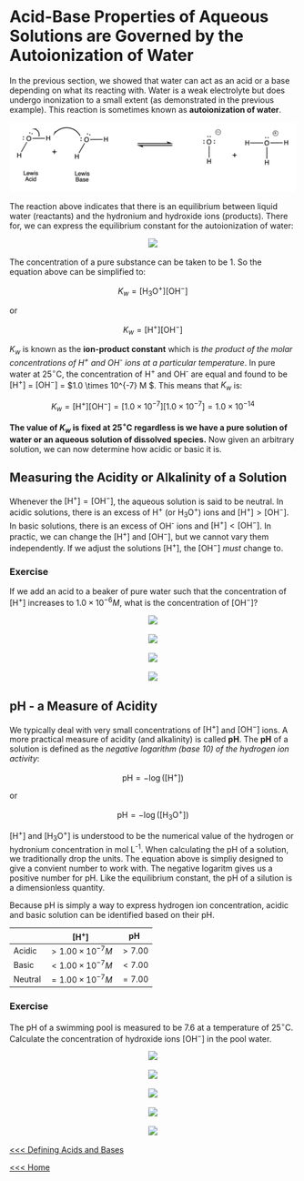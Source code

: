 # Acid-Base Properties of Aqueous Solutions are Governed by the Autoionization of Water

In the previous section, we showed that water can act as an acid or a base depending on what its reacting with. Water is a weak electrolyte but does undergo inonization to a small extent (as demonstrated in the previous example). This reaction is sometimes known as **autoionization of water**.

![H2O-auto](../Images/H2O-auto.png)

The reaction above indicates that there is an equilibrium between liquid water (reactants) and the hydronium and hydroxide ions (products). There for, we can express the equilibrium constant for the autoionization of water:

<p align='center'>
<img src="https://latex.codecogs.com/svg.image?\small&space;&space;K_{w}=\frac{[\text{H}_{3}\text{O}^{&plus;}][\text{OH}^{-}]}{[\text{H}_{2}\text{O}]^{2}}" />
</p>

The concentration of a pure substance can be taken to be 1. So the equation above can be simplified to:

$$ K_{w} = [\text{H}_{3}\text{O}^{+}][\text{OH}^{-}] $$

or

$$ K_{w} = [\text{H}^{+}][\text{OH}^{-}] $$

$K_{w}$ is known as the **ion-product constant** which is *the product of the molar concentrations of H<sup>+</sup> and OH<sup>-</sup> ions at a particular temperature*. In pure water at $25^{\circ}\text{C}$, the concentration of H<sup>+</sup> and OH<sup>-</sup> are equal and found to be $[\text{H}^{+}]$ = $[\text{OH}^{-}]$ = $1.0 \times 10^{-7} M $. This means that $K_{w}$ is:

$$ K_{w} = [\text{H}^{+}][\text{OH}^{-}] = [1.0 \times 10^{-7}][1.0 \times 10^{-7}] = 1.0 \times 10^{-14} $$

**The value of $K_{w}$ is fixed at $25^{\circ}\text{C}$ regardless is we have a pure solution of water or an aqueous solution of dissolved species.** Now given an arbitrary solution, we can now determine how acidic or basic it is.

## Measuring the Acidity or Alkalinity of a Solution

Whenever the $[\text{H}^{+}] = [\text{OH}^{-}]$, the aqueous solution is said to be neutral. In acidic solutions, there is an excess of H<sup>+</sup> (or H<sub>3</sub>O<sup>+</sup>) ions and $[\text{H}^{+}] > [\text{OH}^{-}]$. In basic solutions, there is an excess of OH<sup>-</sup> ions and $[\text{H}^{+}] < [\text{OH}^{-}]$. In practic, we can change the $[\text{H}^{+}]$ and $[\text{OH}^{-}]$, but we cannot vary them independently. If we adjust the solutions $[\text{H}^{+}]$, the $[\text{OH}^{-}]$ *must* change to.

### Exercise

If we add an acid to a beaker of pure water such that the concentration of $[\text{H}^{+}]$ increases to $1.0 \times 10^{-6} M$, what is the concentration of $[\text{OH}^{-}]$?

<p align='center'>
<img src="https://latex.codecogs.com/svg.image?\small&space;&space;K_{w}=\frac{[\text{H}_{3}\text{O}^{&plus;}][\text{OH}^{-}]}{[\text{H}_{2}\text{O}]^{2}}" />
</p>

<p align='center'>
<img src="https://latex.codecogs.com/svg.image?\small&space;\frac{K_{w}[\text{H}_{2}\text{O}]^{2}}{[\text{H}_{3}\text{O}^{&plus;}]}=[\text{OH}^{-}]" />
</p>

<p align='center'>
<img src="https://latex.codecogs.com/svg.image?\small&space;[\text{OH}^{-}]=\frac{1\times&space;10^{-14}[1.0&space;M]^{2}}{[1.0\times&space;10^{-6}M]}" />
</p>

<p align='center'>
<img src="https://latex.codecogs.com/svg.image?\small&space;[\text{OH}^{-}]=1\times&space;10^{-8}" />
</p>


## pH - a Measure of Acidity

We typically deal with very small concentrations of $[\text{H}^{+}]$ and $[\text{OH}^{-}]$ ions. A more practical measure of acidity (and alkalinity) is called **pH**. The **pH** of a solution is defined as the *negative logarithm (base 10) of the hydrogen ion activity*:

$$ \text{pH} = -\log([\text{H}^{+}]) $$

or 

$$ \text{pH} = -\log([\text{H}_{3}\text{O}^{+}]) $$

\[H<sup>+</sup>\] and \[H<sub>3</sub>O<sup>+</sup>\] is understood to be the numerical value of the hydrogen or hydronium concentration in mol L<sup>-1</sup>. When calculating the pH of a solution, we traditionally drop the units. The equation above is simpliy designed to give a convient number to work with. The negative logaritm gives us a positive number for pH. Like the equilibrium constant, the pH of a silution is a dimensionless quantity. 

Because pH is simply a way to express hydrogen ion concentration, acidic and basic solution can be identified based on their pH.

| | \[H<sup>+</sup>\] | pH |
| --- | --- | --- |
| Acidic | $> 1.00 \times 10^{-7} M$ | $> 7.00$ |
| Basic | $< 1.00 \times 10^{-7} M$ | $< 7.00$ |
| Neutral | $= 1.00 \times 10^{-7} M$ | $= 7.00$ |

### Exercise

The pH of a swimming pool is measured to be 7.6 at a temperature of $25^{\circ}\text{C}$. Calculate the concentration of hydroxide ions \[OH<sup>−</sup>\] in the pool water.

<p align='center'>
<img src="https://latex.codecogs.com/svg.image?\small&space;[\text{OH}^{-}]=\frac{K_{w}}{[H^{&plus;}]}" />
</p>

<p align='center'>
<img src="https://latex.codecogs.com/svg.image?\small&space;\text{pH}=-\log[H^{&plus;}]" />
</p>

<p align='center'>
<img src="https://latex.codecogs.com/svg.image?\small&space;[H^{&plus;}]=10^{-\text{pH}}" />
</p>

<p align='center'>
<img src="https://latex.codecogs.com/svg.image?\small&space;[\text{OH}^{-}]=\frac{1.0\times&space;10^{-14}}{1.0\times&space;10^{-\text{7.6}}}" />
</p>

<p align='center'>
<img src="https://latex.codecogs.com/svg.image?\small&space;[\text{OH}^{-}]=4.0\times&space;10^{-7}M" />
</p>

[<<< Defining Acids and Bases](./AB-Theory-comp.md)

[<<< Home](../README.md)